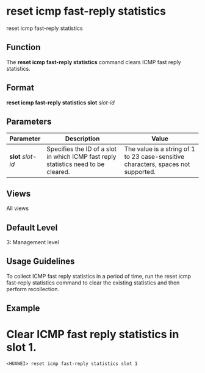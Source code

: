 reset icmp fast-reply statistics
================================

reset icmp fast-reply statistics

Function
--------



The **reset icmp fast-reply statistics** command clears ICMP fast reply statistics.




Format
------

**reset icmp fast-reply statistics slot** *slot-id*


Parameters
----------

| Parameter | Description | Value |
| --- | --- | --- |
| **slot** *slot-id* | Specifies the ID of a slot in which ICMP fast reply statistics need to be cleared. | The value is a string of 1 to 23 case-sensitive characters, spaces not supported. |



Views
-----

All views


Default Level
-------------

3: Management level


Usage Guidelines
----------------

To collect ICMP fast reply statistics in a period of time, run the reset icmp fast-reply statistics command to clear the existing statistics and then perform recollection.


Example
-------

# Clear ICMP fast reply statistics in slot 1.
```
<HUAWEI> reset icmp fast-reply statistics slot 1

```